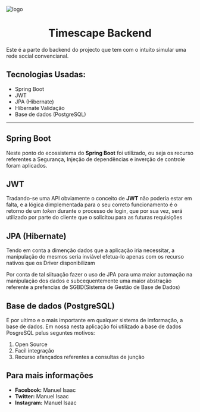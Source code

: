 ![logo](https://github.com/PacienciaManuel/timescape-backend/blob/master/37886027_422101941643563_1794297019687239680_n.jpg)

<h1 align="center">Timescape Backend</h1>

<p>Este é a parte do backend do projecto que tem com o intuito simular uma rede social convencianal.</p>

<h2>Tecnologias Usadas:</h2>

<ul>
  <li>Spring Boot</li>
  <li>JWT</li>
  <li>JPA (Hibernate)</li>
  <li>Hibernate Validação</li>
  <li>Base de dados (PostgreSQL)</li>
</ul>

<hr/>

<h2>Spring Boot</h2>

<p>Neste ponto do ecossistema do <strong>Spring Boot</strong> foi utilizado, ou seja os recurso referentes a Segurança, Injeção de dependências e inverção de controle foram aplicados.</p>

<h2>JWT</h2>

<p>Tradando-se uma API obviamente o conceito de <strong>JWT</strong> não poderia estar em falta, e a lógica dimplementada para o seu correto funcionamento é o retorno de um <i>token</i> durante o processo de login, que por sua vez, será utilizado por parte do cliente que o solicitou para as futuras requisições</p>

<h2>JPA (Hibernate)</h2>

<p>Tendo em conta a dimenção dados que a aplicação iria necessitar, a manipulação do mesmos seria inviável efetua-lo apenas com os recurso nativos que os Driver disponibilizam</p>
<p>Por conta de tal siituação fazer o uso de JPA para uma maior automação na manipulação dos dados e subcequentemente uma maior abstração referente a prefencias de SGBD(Sistema de Gestão de Base de Dados)</p>

<h2>Base de dados (PostgreSQL)</h2>

<p>E por ultimo e o mais importante em qualquer sistema de imformação, a base de dados. Em nossa nesta aplicação foi utilizado a base de dados PosgreSQL pelus seguntes motivos:</p>
<ol>
  <li>Open Source</li>
  <li>Facil integração</li>
  <li>Recurso afançados referentes a consultas de junção</li>
</ol>

<h2>Para mais informações</h2>
<ul>
  <li><strong>Facebook:</strong> Manuel Isaac</li>
  <li><strong>Twitter:</strong> Manuel Isaac</li>
  <li><strong>Instagram:</strong> Manuel Isaac</li>
</ul>
